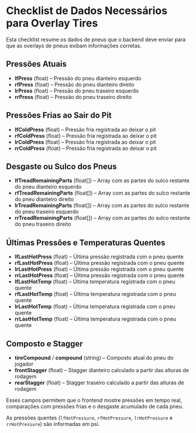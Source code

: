 # Checklist de Dados Necessários para Overlay Tires

Esta checklist resume os dados de pneus que o backend deve enviar para que as overlays de pneus exibam informações corretas.

## Pressões Atuais
- **lfPress** (float) – Pressão do pneu dianteiro esquerdo
- **rfPress** (float) – Pressão do pneu dianteiro direito
- **lrPress** (float) – Pressão do pneu traseiro esquerdo
- **rrPress** (float) – Pressão do pneu traseiro direito

## Pressões Frias ao Sair do Pit
- **lfColdPress** (float) – Pressão fria registrada ao deixar o pit
- **rfColdPress** (float) – Pressão fria registrada ao deixar o pit
- **lrColdPress** (float) – Pressão fria registrada ao deixar o pit
- **rrColdPress** (float) – Pressão fria registrada ao deixar o pit

## Desgaste ou Sulco dos Pneus
- **lfTreadRemainingParts** (float[]) – Array com as partes do sulco restante do pneu dianteiro esquerdo
- **rfTreadRemainingParts** (float[]) – Array com as partes do sulco restante do pneu dianteiro direito
- **lrTreadRemainingParts** (float[]) – Array com as partes do sulco restante do pneu traseiro esquerdo
- **rrTreadRemainingParts** (float[]) – Array com as partes do sulco restante do pneu traseiro direito

## Últimas Pressões e Temperaturas Quentes
- **lfLastHotPress** (float) – Última pressão registrada com o pneu quente
- **rfLastHotPress** (float) – Última pressão registrada com o pneu quente
- **lrLastHotPress** (float) – Última pressão registrada com o pneu quente
- **rrLastHotPress** (float) – Última pressão registrada com o pneu quente
- **lfLastHotTemp** (float) – Última temperatura registrada com o pneu quente
- **rfLastHotTemp** (float) – Última temperatura registrada com o pneu quente
- **lrLastHotTemp** (float) – Última temperatura registrada com o pneu quente
- **rrLastHotTemp** (float) – Última temperatura registrada com o pneu quente

## Composto e Stagger
- **tireCompound** / **compound** (string) – Composto atual do pneu do jogador
- **frontStagger** (float) – Stagger dianteiro calculado a partir das alturas de rodagem
- **rearStagger** (float) – Stagger traseiro calculado a partir das alturas de rodagem

Esses campos permitem que o frontend mostre pressões em tempo real, comparações com pressões frias e o desgaste acumulado de cada pneu.

As pressões quentes (`lfHotPressure`, `rfHotPressure`, `lrHotPressure` e `rrHotPressure`) são informadas em psi.
